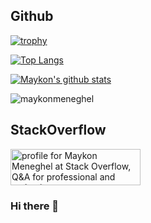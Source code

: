 
## Github

[![trophy](https://github-profile-trophy.vercel.app/?username=maykonmeneghel&rank=SECRET,SSS,SS,S,AAA,AA,A,B)](https://github.com/ryo-ma/github-profile-trophy)

[![Top Langs](https://github-readme-stats.vercel.app/api/top-langs/?username=maykonmeneghel&layout=compact&hide=c%23)](https://github.com/maykonmeneghel)

[![Maykon's github stats](https://github-readme-stats.vercel.app/api?username=maykonmeneghel&show_icons=true)](https://github.com/maykonmeneghel)

<p><img align="center" src="https://github-readme-streak-stats.herokuapp.com/?user=maykonmeneghel&" alt="maykonmeneghel" /></p>

## StackOverflow

<a href="https://stackoverflow.com/users/12460626/maykon-meneghel"><img src="https://stackoverflow.com/users/flair/12460626.png?theme=dark" width="208" height="58" alt="profile for Maykon Meneghel at Stack Overflow, Q&amp;A for professional and enthusiast programmers" title="profile for Maykon Meneghel at Stack Overflow, Q&amp;A for professional and enthusiast programmers"></a>

### Hi there 👋

<!--
**maykonmeneghel/maykonmeneghel** is a ✨ _special_ ✨ repository because its `README.md` (this file) appears on your GitHub profile.

Here are some ideas to get you started:

- 🔭 I’m currently working on ...
- 🌱 I’m currently learning ...
- 👯 I’m looking to collaborate on ...
- 🤔 I’m looking for help with ...
- 💬 Ask me about ...
- 📫 How to reach me: ...
- 😄 Pronouns: ...
- ⚡ Fun fact: ...
-->
